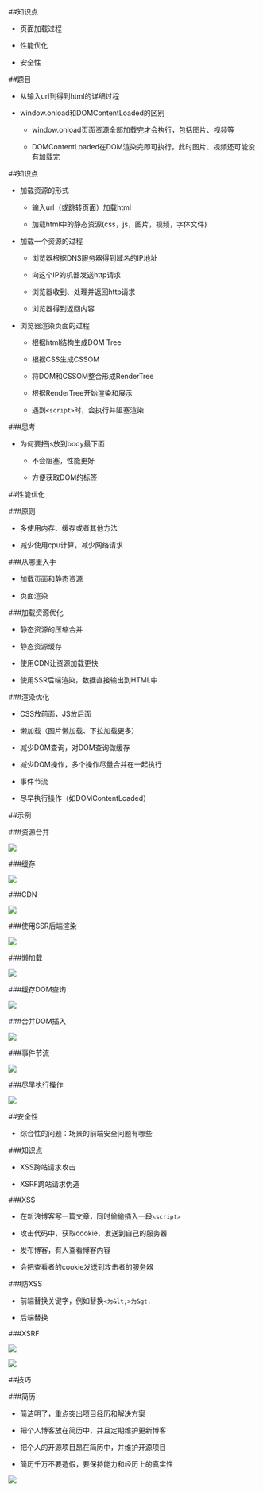 ##知识点

- 页面加载过程

- 性能优化

- 安全性



##题目

- 从输入url到得到html的详细过程

- window.onload和DOMContentLoaded的区别

    - window.onload页面资源全部加载完才会执行，包括图片、视频等

    - DOMContentLoaded在DOM渲染完即可执行，此时图片、视频还可能没有加载完



##知识点

- 加载资源的形式

    - 输入url（或跳转页面）加载html
    
    - 加载html中的静态资源(css，js，图片，视频，字体文件)


- 加载一个资源的过程

    - 浏览器根据DNS服务器得到域名的IP地址
    
    - 向这个IP的机器发送http请求
    
    - 浏览器收到、处理并返回http请求
    
    - 浏览器得到返回内容


- 浏览器渲染页面的过程

    - 根据html结构生成DOM Tree
    
    - 根据CSS生成CSSOM
    
    - 将DOM和CSSOM整合形成RenderTree
    
    - 根据RenderTree开始渲染和展示
    
    - 遇到`<script>`时，会执行并阻塞渲染






###思考

- 为何要把js放到body最下面

    - 不会阻塞，性能更好
    
    - 方便获取DOM的标签





##性能优化


###原则

- 多使用内存、缓存或者其他方法

- 减少使用cpu计算，减少网络请求


###从哪里入手

- 加载页面和静态资源

- 页面渲染



###加载资源优化

- 静态资源的压缩合并

- 静态资源缓存

- 使用CDN让资源加载更快

- 使用SSR后端渲染，数据直接输出到HTML中



###渲染优化

- CSS放前面，JS放后面

- 懒加载（图片懒加载、下拉加载更多）

- 减少DOM查询，对DOM查询做缓存

- 减少DOM操作，多个操作尽量合并在一起执行

- 事件节流

- 尽早执行操作（如DOMContentLoaded）




##示例


###资源合并

![](/assets/360截图20171004172848579.jpg)



###缓存

![](/assets/360截图20171004173132828.jpg)




###CDN

![](/assets/360截图20171004173437462.jpg)


###使用SSR后端渲染

![](/assets/360截图20171004173905804.jpg)



###懒加载

![](/assets/360截图20171004174015631.jpg)



###缓存DOM查询
    
![](/assets/360截图20171004174314854.jpg)



###合并DOM插入

![](/assets/360截图20171004174737546.jpg)




###事件节流

![](/assets/360截图20171004174935697.jpg)



###尽早执行操作

![](/assets/360截图20171004175810990.jpg)







##安全性

- 综合性的问题：场景的前端安全问题有哪些




###知识点

- XSS跨站请求攻击

- XSRF跨站请求伪造



###XSS

- 在新浪博客写一篇文章，同时偷偷插入一段`<script>`

- 攻击代码中，获取cookie，发送到自己的服务器

- 发布博客，有人查看博客内容

- 会把查看者的cookie发送到攻击者的服务器



###防XSS

- 前端替换关键字，例如替换`<为&lt;>为&gt;`

- 后端替换




###XSRF

![](/assets/360截图20171005142504409.jpg)

![](/assets/360截图20171005142630018.jpg)






##技巧



###简历

- 简洁明了，重点突出项目经历和解决方案

- 把个人博客放在简历中，并且定期维护更新博客

- 把个人的开源项目昂在简历中，并维护开源项目

- 简历千万不要造假，要保持能力和经历上的真实性




![](/assets/360截图20171005144524147.jpg)
